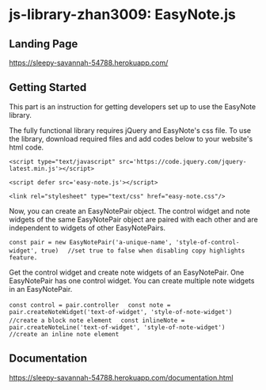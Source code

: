 # js-library-zhan3009: EasyNote.js
## Landing Page
https://sleepy-savannah-54788.herokuapp.com/ 
## Getting Started
This part is an instruction for getting developers set up to use the EasyNote library.

The fully functional library requires jQuery and EasyNote's css file. To use the library, download required files and add codes below to your website's html code.

`<script type="text/javascript" src='https://code.jquery.com/jquery-latest.min.js'></script>  `

`<script defer src='easy-note.js'></script>  `

`<link rel="stylesheet" type="text/css" href="easy-note.css"/>  `

Now, you can create an EasyNotePair object. The control widget and note widgets of the same EasyNotePair object are paired with each other and are independent to widgets of other EasyNotePairs.

`const pair = new EasyNotePair('a-unique-name', 'style-of-control-widget', true)  `
`//set true to false when disabling copy highlights feature.  `

Get the control widget and create note widgets of an EasyNotePair. One EasyNotePair has one control widget. You can create multiple note widgets in an EasyNotePair.

`const control = pair.controller  `
`const note = pair.createNoteWidget('text-of-widget', 'style-of-note-widget')  `
`//create a block note element  `
`const inlineNote = pair.createNoteLine('text-of-widget', 'style-of-note-widget')  `
`//create an inline note element  `
## Documentation
https://sleepy-savannah-54788.herokuapp.com/documentation.html

